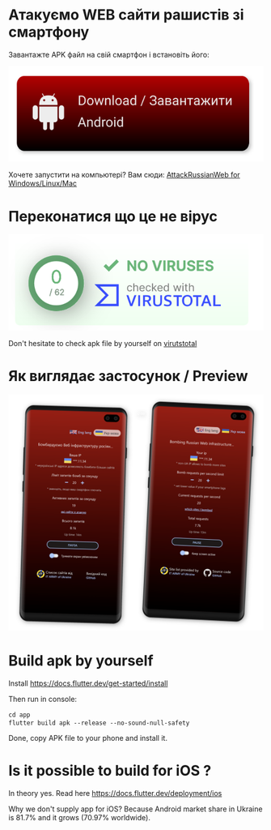 # Атакуємо WEB сайти рашистів зі смартфону

Завантажте APK файл на свій смартфон і встановіть його:

[![Attack Russian Web preview](./app/assets/dlAndroid.svg)](https://github.com/redblackfury/AttackRussianWebMob/releases/download/v5.0/attack_ru_web_v5.0.apk)

Хочете запустити на компьютері? Вам сюди: [AttackRussianWeb for Windows/Linux/Mac](https://github.com/redblackfury/AttackRussianWeb)


# Переконатися що це не вірус


[![Attack Russian Web is not a virus](./app/assets/novir.svg)](https://www.virustotal.com/gui/file/5273024f1fd7169f176943d1856fdd66345e94f41bac550c1272da94c6afa5da)


Don't hesitate to check apk file by yourself on [virutstotal](https://www.virustotal.com/gui/home/upload)

# Як виглядає застосунок / Preview

![Attack Russian Web preview](./app/assets/preview.svg)


# Build apk by yourself

Install https://docs.flutter.dev/get-started/install

Then run in console:

```
cd app
flutter build apk --release --no-sound-null-safety
```

Done, copy APK file to your phone and install it.

# Is it possible to build for iOS ?

In theory yes. Read here https://docs.flutter.dev/deployment/ios

Why we don't supply app for iOS? Because Android market share in Ukraine is 81.7% and it grows (70.97% worldwide).

